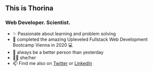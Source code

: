 ## This is Thorina 
### Web Developer. Scientist.

- ✨ Passionate about learning and problem solving
- 🚀 completed the amazing Upleveled Fullstack Web Development Bootcamp Vienna in 2020 💻 
- 🌱 always be a better person than yesterday
- 🙋🏻 she/her
- 📫 Find me also on [Twitter](https://twitter.com/ThorinaBoenke) or [LinkedIn](https://www.linkedin.com/in/thorina-boenke/)

